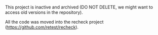This project is inactive and archived (DO NOT DELETE, we might want to access old versions in the repository).

All the code was moved into the recheck project (https://github.com/retest/recheck).